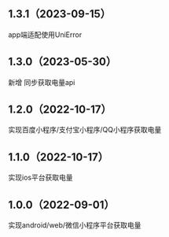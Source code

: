 ## 1.3.1（2023-09-15）
app端适配使用UniError

## 1.3.0（2023-05-30）
新增 同步获取电量api

## 1.2.0（2022-10-17）
实现百度小程序/支付宝小程序/QQ小程序获取电量

## 1.1.0（2022-10-17）
实现ios平台获取电量

## 1.0.0（2022-09-01）
实现android/web/微信小程序平台获取电量
